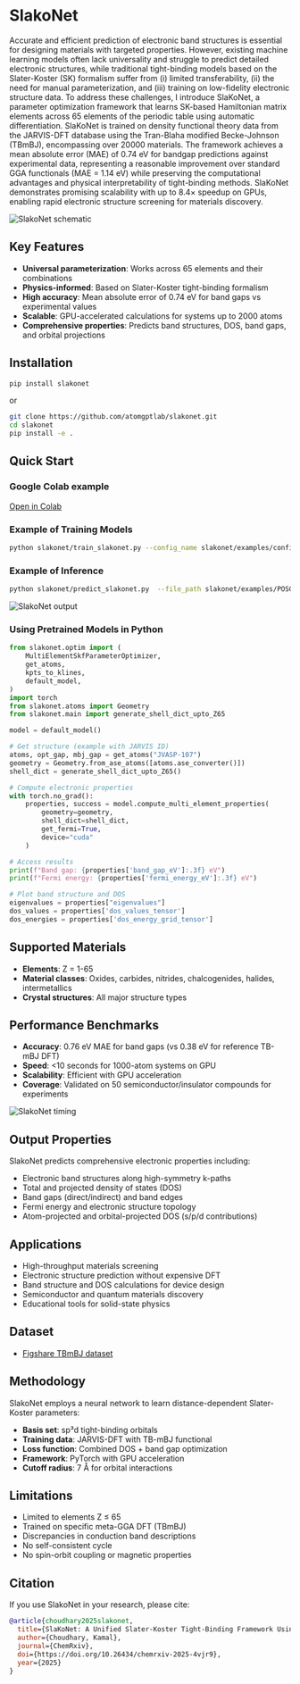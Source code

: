 # SlakoNet

Accurate and efficient prediction of electronic band structures is essential for designing materials with targeted properties. However, existing machine learning models often lack universality and struggle to predict detailed electronic structures, while traditional tight-binding models based on the Slater-Koster (SK) formalism suffer from (i) limited transferability, (ii) the need for manual parameterization, and (iii) training on low-fidelity electronic structure data. To address these challenges, I introduce SlaKoNet, a parameter optimization framework that learns SK-based Hamiltonian matrix elements across 65 elements of the periodic table using automatic differentiation. SlaKoNet is trained on density functional theory data from the JARVIS-DFT database using the Tran-Blaha modified Becke-Johnson (TBmBJ), encompassing over 20000 materials. The framework achieves a mean absolute error (MAE) of 0.74 eV for bandgap predictions against experimental data, representing a reasonable improvement over standard GGA functionals (MAE = 1.14 eV) while preserving the computational advantages and physical interpretability of tight-binding methods. SlaKoNet demonstrates promising scalability with up to 8.4× speedup on GPUs, enabling rapid electronic structure screening for materials discovery.


![SlakoNet schematic](https://github.com/atomgptlab/slakonet/blob/main/slakonet/examples/sk_schematic.png)

## Key Features

- **Universal parameterization**: Works across 65 elements and their combinations
- **Physics-informed**: Based on Slater-Koster tight-binding formalism
- **High accuracy**: Mean absolute error of 0.74 eV for band gaps vs experimental values
- **Scalable**: GPU-accelerated calculations for systems up to 2000 atoms
- **Comprehensive properties**: Predicts band structures, DOS, band gaps, and orbital projections

## Installation


```bash
pip install slakonet
```

or

```bash
git clone https://github.com/atomgptlab/slakonet.git
cd slakonet
pip install -e .
```

## Quick Start

### Google Colab example

[Open in Colab](https://colab.research.google.com/github/knc6/jarvis-tools-notebooks/blob/master/jarvis-tools-notebooks/slakonet_example.ipynb)

### Example of Training Models

```bash
python slakonet/train_slakonet.py --config_name slakonet/examples/config_example.json
```

### Example of Inference

```bash
python slakonet/predict_slakonet.py  --file_path slakonet/examples/POSCAR-JVASP-107.vasp
```

![SlakoNet output](https://github.com/atomgptlab/slakonet/blob/main/slakonet/examples/slakonet_bands_dos.png)

### Using Pretrained Models in Python

```python
from slakonet.optim import (
    MultiElementSkfParameterOptimizer,
    get_atoms,
    kpts_to_klines,
    default_model,
)
import torch
from slakonet.atoms import Geometry
from slakonet.main import generate_shell_dict_upto_Z65

model = default_model()

# Get structure (example with JARVIS ID)
atoms, opt_gap, mbj_gap = get_atoms("JVASP-107")  
geometry = Geometry.from_ase_atoms([atoms.ase_converter()])
shell_dict = generate_shell_dict_upto_Z65()

# Compute electronic properties
with torch.no_grad():
    properties, success = model.compute_multi_element_properties(
        geometry=geometry,
        shell_dict=shell_dict,
        get_fermi=True,
        device="cuda"
    )

# Access results
print(f"Band gap: {properties['band_gap_eV']:.3f} eV")
print(f"Fermi energy: {properties['fermi_energy_eV']:.3f} eV")

# Plot band structure and DOS
eigenvalues = properties["eigenvalues"]
dos_values = properties['dos_values_tensor']
dos_energies = properties['dos_energy_grid_tensor']
```

## Supported Materials

- **Elements**: Z = 1-65
- **Material classes**: Oxides, carbides, nitrides, chalcogenides, halides, intermetallics
- **Crystal structures**: All major structure types 

## Performance Benchmarks

- **Accuracy**: 0.76 eV MAE for band gaps (vs 0.38 eV for reference TB-mBJ DFT)
- **Speed**: <10 seconds for 1000-atom systems on GPU
- **Scalability**: Efficient with GPU acceleration
- **Coverage**: Validated on 50 semiconductor/insulator compounds for experiments

![SlakoNet timing](https://github.com/atomgptlab/slakonet/blob/main/slakonet/examples/timing.png)


## Output Properties

SlakoNet predicts comprehensive electronic properties including:

- Electronic band structures along high-symmetry k-paths
- Total and projected density of states (DOS)
- Band gaps (direct/indirect) and band edges
- Fermi energy and electronic structure topology
- Atom-projected and orbital-projected DOS (s/p/d contributions)

## Applications

- High-throughput materials screening
- Electronic structure prediction without expensive DFT
- Band structure and DOS calculations for device design
- Semiconductor and quantum materials discovery
- Educational tools for solid-state physics


## Dataset

- [Figshare TBmBJ dataset](https://figshare.com/projects/JARVIS-DFT_TBmBJ/84020)

## Methodology

SlakoNet employs a neural network to learn distance-dependent Slater-Koster parameters:
- **Basis set**: sp³d tight-binding orbitals
- **Training data**: JARVIS-DFT with TB-mBJ functional
- **Loss function**: Combined DOS + band gap optimization
- **Framework**: PyTorch with GPU acceleration
- **Cutoff radius**: 7 Å for orbital interactions

## Limitations

- Limited to elements Z ≤ 65
- Trained on specific meta-GGA DFT (TBmBJ)
- Discrepancies in conduction band descriptions
- No self-consistent cycle
- No spin-orbit coupling or magnetic properties

## Citation

If you use SlakoNet in your research, please cite:

```bibtex
@article{choudhary2025slakonet,
  title={SlaKoNet: A Unified Slater-Koster Tight-Binding Framework Using Neural Network Infrastructure for the Periodic Table},
  author={Choudhary, Kamal},
  journal={ChemRxiv},
  doi={https://doi.org/10.26434/chemrxiv-2025-4vjr9},
  year={2025}
}
```

